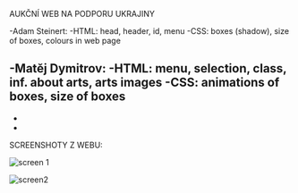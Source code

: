 AUKČNÍ WEB NA PODPORU UKRAJINY 

-Adam Steinert:
-HTML: head, header, id, menu
-CSS: boxes (shadow), size of boxes, colours in web page

-Matěj Dymitrov:
-HTML: menu, selection, class, inf. about arts, arts images
-CSS: animations of boxes, size of boxes
-
-
-
SCREENSHOTY Z WEBU:

![screen 1](https://user-images.githubusercontent.com/90351003/159807711-ddd36afa-86d1-4362-a879-ab16e9eb2d37.png)

![screen2](https://user-images.githubusercontent.com/90351003/159807738-3f59ba3c-aa98-4710-b9b3-8cb63c9cf262.png)
